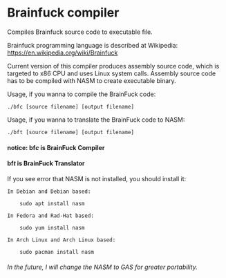 # Brainfuck compiler
Compiles Brainfuck source code to executable file.

Brainfuck programming language is described at Wikipedia: https://en.wikipedia.org/wiki/Brainfuck

Current version of this compiler produces assembly source code,
which is targeted to x86 CPU and uses Linux system calls.
Assembly source code has to be compiled with NASM to create executable binary.

Usage, if you wanna to compile the BrainFuck code:

    ./bfc [source filename] [output filename]
    
Usage, if you wanna to translate the BrainFuck code to NASM:

    ./bft [source filename] [output filename]

#### notice: bf*c* is BrainFuck Compiler
#### bf*t* is BrainFuck Translator

If you see error that NASM is not installed, you should install it:

    In Debian and Debian based:
    
        sudo apt install nasm
        
    In Fedora and Rad-Hat based:
    
        sudo yum install nasm

    In Arch Linux and Arch Linux based:
    
        sudo pacman install nasm

###### In the future, I will change the NASM to GAS for greater portability.
